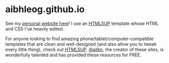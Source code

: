 # aibhleog.github.io
See my [personal website here](http://aibhleog.github.io)! I use an [HTML5UP](html5up.net) template whose HTML 
and CSS I've heavily edited.  

For anyone looking to find amazing phone/tablet/computer-compatible templates that are clean and well-designed (and also allow you to tweak every little thing), check out [HTML5UP](html5up.net).  [@ajlkn](http://twitter.com/ajlkn), the creator of these sites, is wonderfully talented and has provided these resources for FREE.
